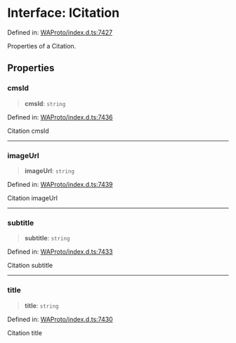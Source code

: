 # Interface: ICitation

Defined in: [WAProto/index.d.ts:7427](https://github.com/Fokusdotid/Baileys/blob/4c54e9ae0a9f37422d51e97c3454891bf06f36e1/WAProto/index.d.ts#L7427)

Properties of a Citation.

## Properties

### cmsId

> **cmsId**: `string`

Defined in: [WAProto/index.d.ts:7436](https://github.com/Fokusdotid/Baileys/blob/4c54e9ae0a9f37422d51e97c3454891bf06f36e1/WAProto/index.d.ts#L7436)

Citation cmsId

***

### imageUrl

> **imageUrl**: `string`

Defined in: [WAProto/index.d.ts:7439](https://github.com/Fokusdotid/Baileys/blob/4c54e9ae0a9f37422d51e97c3454891bf06f36e1/WAProto/index.d.ts#L7439)

Citation imageUrl

***

### subtitle

> **subtitle**: `string`

Defined in: [WAProto/index.d.ts:7433](https://github.com/Fokusdotid/Baileys/blob/4c54e9ae0a9f37422d51e97c3454891bf06f36e1/WAProto/index.d.ts#L7433)

Citation subtitle

***

### title

> **title**: `string`

Defined in: [WAProto/index.d.ts:7430](https://github.com/Fokusdotid/Baileys/blob/4c54e9ae0a9f37422d51e97c3454891bf06f36e1/WAProto/index.d.ts#L7430)

Citation title
